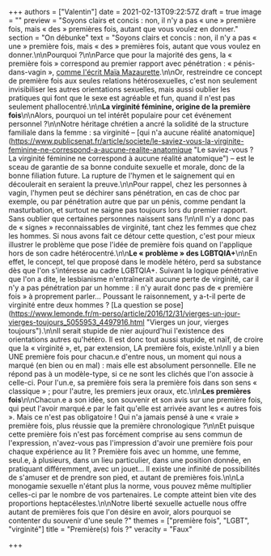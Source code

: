 +++
authors = ["Valentin"]
date = 2021-02-13T09:22:57Z
draft = true
image = ""
preview = "Soyons clairs et concis : non, il n'y a pas « une » première fois, mais « des » premières fois, autant que vous voulez en donner."
section = "On débunke"
text = "Soyons clairs et concis : non, il n'y a pas « une » première fois, mais « des » premières fois, autant que vous voulez en donner.\n\nPourquoi ?\n\nParce que pour la majorité des gens, la « première fois » correspond au premier rapport avec pénétration : « pénis-dans-vagin », [comme l'écrit Maïa Mazaurette](https://www.lemonde.fr/m-le-mag/article/2020/11/29/et-si-la-premiere-fois-s-ecrivait-au-pluriel_6061519_4500055.html (Sexualité : et si la \"première fois\" s'écrivait au pluriel ?)).\n\nOr, restreindre ce concept de première fois aux seules relations hétérosexuelles, c'est non seulement invisibiliser les autres orientations sexuelles, mais aussi oublier les pratiques qui font que le sexe est agréable et fun, quand il n'est pas seulement phallocentré.\n\n**La virginité féminine, origine de la première fois**\n\nAlors, pourquoi un tel intérêt populaire pour cet événement personnel ?\n\nNotre héritage chrétien a ancré la solidité de la structure familiale dans la femme : sa virginité – [qui n'a aucune réalité anatomique](https://www.publicsenat.fr/article/societe/le-saviez-vous-la-virginite-feminine-ne-correspond-a-aucune-realite-anatomique \"Le saviez-vous ? La virginité féminine ne correspond à aucune réalité anatomique\") – est le sceau de garantie de sa bonne conduite sexuelle et morale, donc de la bonne filiation future. La rupture de l'hymen et le saignement qui en découlerait en seraient la preuve.\n\nPour rappel, chez les personnes à vagin, l'hymen peut se déchirer sans pénétration, en cas de choc par exemple, ou par pénétration autre que par un pénis, comme pendant la masturbation, et surtout ne saigne pas toujours lors du premier rapport. Sans oublier que certaines personnes naissent sans !\n\nIl n'y a donc pas de « signes » reconnaissables de virginité, tant chez les femmes que chez les hommes. Si nous avons fait ce détour cette question, c'est pour mieux illustrer le problème que pose l'idée de première fois quand on l'applique hors de son cadre hétérocentré.\n\n**Le « problème » des LGBTQIA+**\n\nEn effet, le concept, tel que proposé dans le modèle hétéro, perd sa substance dès que l'on s'intéresse au cadre LGBTQIA+. Suivant la logique pénétrative que l'on a dite, le lesbianisme n'entraînerait aucune perte de virginité, car il n'y a pas pénétration par un homme : il n'y aurait donc pas de « première fois » à proprement parler... Poussant le raisonnement, y a-t-il perte de virginité entre deux hommes ? [La question se pose](https://www.lemonde.fr/m-perso/article/2016/12/31/vierges-un-jour-vierges-toujours_5055953_4497916.html \"Vierges un jour, vierges toujours\").\n\nIl serait stupide de nier aujourd'hui l'existence des orientations autres qu'hétéro. Il est donc tout aussi stupide, et naïf, de croire que la « virginité », et, par extension, LA première fois, existe.\n\nIl y a bien UNE première fois pour chacun.e d'entre nous, un moment qui nous a marqué (en bien ou en mal) : mais elle est absolument personnelle. Elle ne répond pas à un modèle-type, si ce ne sont les clichés que l'on associe à celle-ci. Pour l'un.e, sa première fois sera la première fois dans son sens « classique » ; pour l'autre, les premiers jeux oraux, etc.\n\n**Les premières fois**\n\nChacun.e a son idée, son souvenir et son avis sur une première fois, qui peut l'avoir marqué.e par le fait qu'elle est arrivée avant les « autres fois ». Mais ce n'est pas obligatoire ! Qui n'a jamais pensé à une « vraie » première fois, plus réussie que la première chronologique ?\n\nEt puisque cette première fois n'est pas forcément comprise au sens commun de l'expression, n'avez-vous pas l'impression d'avoir une première fois pour chaque expérience au lit ? Première fois avec un homme, une femme, seul.e, à plusieurs, dans un lieu particulier, dans une position donnée, en pratiquant différemment, avec un jouet... Il existe une infinité de possibilités de s'amuser et de prendre son pied, et autant de premières fois.\n\nLa monogamie sexuelle n'étant plus la norme, vous pouvez même multiplier celles-ci par le nombre de vos partenaires. Le compte atteint bien vite des proportions heptacélestes.\n\nNotre liberté sexuelle actuelle nous offre autant de premières fois que l'on désire en avoir, alors pourquoi se contenter du souvenir d'une seule ?"
themes = ["première fois", "LGBT", "virginité"]
title = "Première(s) fois ?"
veracity = "Faux"

+++
